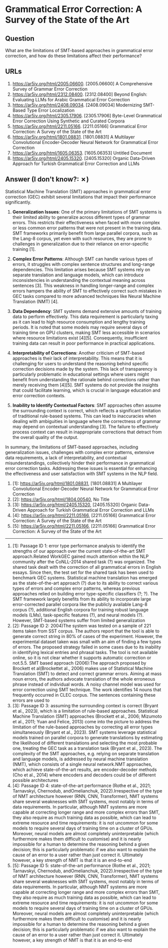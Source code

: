 # Grammatical Error Correction: A Survey of the State of the Art

## Question

What are the limitations of SMT-based approaches in grammatical error correction, and how do these limitations affect their performance?

## URLs

1. https://ar5iv.org/html/2005.06600. [2005.06600] A Comprehensive Survey of Grammar Error Correction
2. https://ar5iv.org/html/2312.08400. [2312.08400] Beyond English: Evaluating LLMs for Arabic Grammatical Error Correction
3. https://ar5iv.org/html/2408.09034. [2408.09034] Modernizing SMT-Based Type Error Localization
4. https://ar5iv.org/html/2305.17906. [2305.17906] Byte-Level Grammatical Error Correction Using Synthetic and Curated Corpora
5. https://ar5iv.org/html/2211.05166. [2211.05166] Grammatical Error Correction: A Survey of the State of the Art
6. https://ar5iv.org/html/1801.08831. [1801.08831] A Multilayer Convolutional Encoder-Decoder Neural Network for Grammatical Error Correction
7. https://ar5iv.org/html/1605.06353. [1605.06353] Untitled Document
8. https://ar5iv.org/html/2405.15320. [2405.15320] Organic Data-Driven Approach for Turkish Grammatical Error Correction and LLMs

## Answer (I don't know?: ✗)

Statistical Machine Translation (SMT) approaches in grammatical error correction (GEC) exhibit several limitations that impact their performance significantly.

1. **Generalization Issues**: One of the primary limitations of SMT systems is their limited ability to generalize across different types of grammar errors. This restricts their effectiveness when faced with more complex or less common error patterns that were not present in the training data. SMT frameworks primarily benefit from large parallel corpora, such as the Lang-8 corpus, yet even with such resources, they are prone to challenges in generalization due to their reliance on error-specific training [1].

2. **Complex Error Patterns**: Although SMT can handle various types of errors, it struggles with complex sentence structures and long-range dependencies. This limitation arises because SMT systems rely on separate translation and language models, which can introduce inconsistencies in understanding the contextual meaning across sentences [3]. This weakness in handling longer-range and complex errors hampers the ability of SMT to effectively correct such mistakes in GEC tasks compared to more advanced techniques like Neural Machine Translation (NMT) [4].

3. **Data Dependency**: SMT systems demand extensive amounts of training data to perform effectively. This data requirement is particularly taxing as it can lead to high resource consumption and lengthy training periods. It is noted that some models may require several days of training time on GPU clusters, making SMT less accessible in scenarios where resource limitations exist [4][5]. Consequently, insufficient training data can result in poor performance in practical applications.

4. **Interpretability of Corrections**: Another criticism of SMT-based approaches is their lack of interpretability. This means that it is challenging for users to understand the reasoning behind specific correction decisions made by the system. This lack of transparency is particularly problematic in educational settings where users might benefit from understanding the rationale behind corrections rather than merely receiving them [4][5]. SMT systems do not provide the insights that could facilitate learning, which is crucial in language education and error correction contexts.

5. **Inability to Identify Contextual Factors**: SMT approaches often assume the surrounding context is correct, which reflects a significant limitation of traditional rule-based systems. This can lead to inaccuracies when dealing with ambiguities in language where the correctness of grammar may depend on contextual understanding [3]. The failure to effectively process context can result in inappropriate corrections that detract from the overall quality of the output.

In summary, the limitations of SMT-based approaches, including generalization issues, challenges with complex error patterns, extensive data requirements, a lack of interpretability, and contextual misunderstandings, collectively hinder their performance in grammatical error correction tasks. Addressing these issues is essential for enhancing the effectiveness and user satisfaction with SMT systems in the NLP field.

1. [1]:  https://ar5iv.org/html/1801.08831, [1801.08831] A Multilayer Convolutional Encoder-Decoder Neural Network for Grammatical Error Correction
2. [2]:  https://ar5iv.org/html/1804.00540, No Title
3. [3]:  https://ar5iv.org/html/2405.15320, [2405.15320] Organic Data-Driven Approach for Turkish Grammatical Error Correction and LLMs
4. [4]:  https://ar5iv.org/html/2211.05166, [2211.05166] Grammatical Error Correction: A Survey of the State of the Art
5. [5]:  https://ar5iv.org/html/2211.05166, [2211.05166] Grammatical Error Correction: A Survey of the State of the Art
---
1. [1]:  Passage ID 1: error type performance analysis to identify the strengths of our approach over the current state-of-the-art SMT approach.Related WorkGEC gained much attention within the NLP community after the CoNLL-2014 shared task (?) was organized. The shared task dealt with the correction of all grammatical errors in English essays. Since then, the test set for the shared task has been used to benchmark GEC systems. Statistical machine translation has emerged as the state-of-the-art approach (?) due to its ability to correct various types of errors and complex error patterns, whereas previous approaches relied on building error type-specific classifiers (?; ?). The SMT framework largely benefits from its ability to incorporate large error-corrected parallel corpora like the publicly available Lang-8 corpus (?), additional English corpora for training robust language models (LMs), task-specific features (?), and neural models (?). However, SMT-based systems suffer from limited generalization
2. [2]:  Passage ID 2: 2004)The system was tested on a sample of 221 items taken from SST corpus. The authors report that the tool is able to generate correct string in 80% of cases of the experiment. However, the experimental dataset taken was small with an aim of finding a few types of errors. The proposed strategy failed in some cases due to its inability in identifying lexical entries and phrasal tasks. The tool is not available online, so it is not clear whether it supports automatic correction or not.5.5. SMT based approach (2006):The approach proposed by Brockett et al(Brockettet al., 2006) makes use of Statistical Machine Translation (SMT) to detect and correct grammar errors. Aiming at mass noun errors, the authors advocate translation of the whole erroneous phrase instead of individual words. A noisy channel model was used for error correction using SMT technique. The work identifies 14 nouns that frequently occurred in CLEC corpus. The sentences containing these errors are used to
3. [3]:  Passage ID 3: assuming the surrounding context is correct (Bryant et al., 2023), which is a limitation of rule-based approaches. Statistical Machine Translation (SMT) approaches (Brockett et al., 2006; Mizumoto et al., 2011; Yuan and Felice, 2013) come into the picture to address the limitation of the rule-based approaches by correcting all error types simultaneously (Bryant et al., 2023). SMT systems leverage statistical models trained on parallel corpora to generate translations by estimating the likelihood of different translations and selecting the most probable one, treating the GEC task as a translation task (Bryant et al., 2023). The complexity of the SMT approaches, e.g. relying on separate translation and language models, is addressed by neural machine translation (NMT), which consists of a single neural network.NMT approaches, which achieve state-of-the-art results, are encoder-decoder methods (Cho et al., 2014) where encoders and decoders could be of different possible architectures
4. [4]:  Passage ID 4: state-of-the-art performance (Rothe et al., 2021; Tarnavskyi, Chernodub, andOmelianchuk, 2022).Irrespective of the type of NMT architecture however (RNN, CNN, Transformer), NMT systems share several weaknesses with SMT systems, most notably in terms of data requirements. In particular, although NMT systems are more capable at correcting longer range and more complex errors than SMT, they also require as much training data as possible, which can lead to extreme resource and time requirements: it is not uncommon for some models to require several days of training time on a cluster of GPUs. Moreover, neural models are almost completely uninterpretable (which furthermore makes them difficult to customise) and it is nearly impossible for a human to determine the reasoning behind a given decision; this is particularly problematic if we also want to explain the cause of an error to a user rather than just correct it. Ultimately however, a key strength of NMT is that it is an end-to-end
5. [5]:  Passage ID 5: state-of-the-art performance (Rothe et al., 2021; Tarnavskyi, Chernodub, andOmelianchuk, 2022).Irrespective of the type of NMT architecture however (RNN, CNN, Transformer), NMT systems share several weaknesses with SMT systems, most notably in terms of data requirements. In particular, although NMT systems are more capable at correcting longer range and more complex errors than SMT, they also require as much training data as possible, which can lead to extreme resource and time requirements: it is not uncommon for some models to require several days of training time on a cluster of GPUs. Moreover, neural models are almost completely uninterpretable (which furthermore makes them difficult to customise) and it is nearly impossible for a human to determine the reasoning behind a given decision; this is particularly problematic if we also want to explain the cause of an error to a user rather than just correct it. Ultimately however, a key strength of NMT is that it is an end-to-end